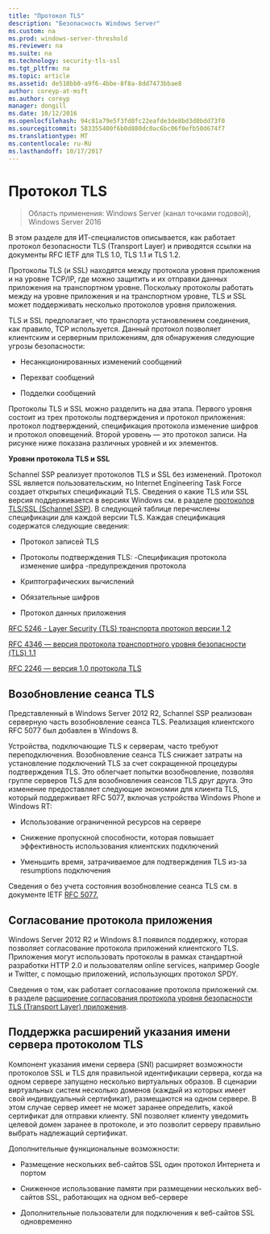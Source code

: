```yaml
---
title: "Протокол TLS"
description: "Безопасность Windows Server"
ms.custom: na
ms.prod: windows-server-threshold
ms.reviewer: na
ms.suite: na
ms.technology: security-tls-ssl
ms.tgt_pltfrm: na
ms.topic: article
ms.assetid: de510bb0-a9f6-4bbe-8f8a-8dd7473bbae8
author: coreyp-at-msft
ms.author: coreyp
manager: dongill
ms.date: 10/12/2016
ms.openlocfilehash: 94c81a79e5f3fd8fc22eafde3de8bd3d0bdd73f0
ms.sourcegitcommit: 583355400f6b0d880dc0ac6bc06f0efb50d674f7
ms.translationtype: MT
ms.contentlocale: ru-RU
ms.lasthandoff: 10/17/2017
---
```

# Протокол TLS

>Область применения: Windows Server (канал точками годовой), Windows Server 2016

В этом разделе для ИТ-специалистов описывается, как работает протокол безопасности TLS (Transport Layer) и приводятся ссылки на документы RFC IETF для TLS 1.0, TLS 1.1 и TLS 1.2.

Протоколы TLS (и SSL) находятся между протокола уровня приложения и на уровне TCP/IP, где можно защитить и их отправки данных приложения на транспортном уровне. Поскольку протоколы работать между на уровне приложения и на транспортном уровне, TLS и SSL может поддерживать несколько протоколов уровня приложения.

TLS и SSL предполагает, что транспорта установлением соединения, как правило, TCP используется. Данный протокол позволяет клиентским и серверным приложениям, для обнаружения следующие угрозы безопасности:

-   Несанкционированных изменений сообщений

-   Перехват сообщений

-   Подделки сообщений

Протоколы TLS и SSL можно разделить на два этапа. Первого уровня состоит из трех протоколы подтверждения и протокол приложения: протокол подтверждений, спецификация протокола изменение шифров и протокол оповещений. Второй уровень — это протокол записи. На рисунке ниже показана различных уровней и их элементов.

**Уровни протокола TLS и SSL**


Schannel SSP реализует протоколов TLS и SSL без изменений. Протокол SSL является пользовательским, но Internet Engineering Task Force создает открытых спецификаций TLS. Сведения о какие TLS или SSL версия поддерживается в версиях Windows см. в разделе [протоколов TLS/SSL (Schannel SSP)](https://msdn.microsoft.com/en-us/library/windows/desktop/mt808159(v=vs.85).aspx). В следующей таблице перечислены спецификации для каждой версии TLS. Каждая спецификация содержатся следующие сведения:

-   Протокол записей TLS

-   Протоколы подтверждения TLS: \-Спецификация протокола изменение шифра \-предупреждения протокола

-   Криптографических вычислений

-   Обязательные шифров

-   Протокол данных приложения

[RFC 5246 - Layer Security (TLS) транспорта протокол версии 1.2](http://tools.ietf.org/html/rfc5246)

[RFC 4346 — версия протокола транспортного уровня безопасности (TLS) 1.1](http://tools.ietf.org/html/rfc4346)

[RFC 2246 — версия 1.0 протокола TLS](http://tools.ietf.org/html/rfc2246)

## <a name="BKMK_SessionResumption"></a>Возобновление сеанса TLS
Представленный в Windows Server 2012 R2, Schannel SSP реализован серверную часть возобновление сеанса TLS. Реализация клиентского RFC 5077 был добавлен в Windows 8.

Устройства, подключающие TLS к серверам, часто требуют переподключения. Возобновление сеанса TLS снижает затраты на установление подключений TLS за счет сокращенной процедуры подтверждения TLS. Это облегчает попытки возобновление, позволяя группе серверов TLS для возобновления сеансов TLS друг друга. Это изменение предоставляет следующие экономии для клиента TLS, который поддерживает RFC 5077, включая устройства Windows Phone и Windows RT:

-   Использование ограниченной ресурсов на сервере

-   Снижение пропускной способности, которая повышает эффективность использования клиентских подключений

-   Уменьшить время, затрачиваемое для подтверждения TLS из-за resumptions подключения

Сведения о без учета состояния возобновление сеанса TLS см. в документе IETF [RFC 5077.](http://www.ietf.org/rfc/rfc5077)

## <a name="BKMK_AppProtocolNego"></a>Согласование протокола приложения
 Windows Server 2012 R2 и Windows 8.1 появился поддержку, которая позволяет согласование протокола приложений клиентского TLS. Приложения могут использовать протоколы в рамках стандартной разработки HTTP 2.0 и пользователям online services, например Google и Twitter, с помощью приложений, использующих протокол SPDY.

Сведения о том, как работает согласование протокола приложений см. в разделе [расширение согласования протокола уровня безопасности TLS (Transport Layer) приложения](http://tools.ietf.org/search/draft-ietf-tls-applayerprotoneg-05).

## <a name="BKMK_SNI"></a>Поддержка расширений указания имени сервера протоколом TLS
Компонент указания имени сервера (SNI) расширяет возможности протоколов SSL и TLS для правильной идентификации сервера, когда на одном сервере запущено несколько виртуальных образов. В сценарии виртуальных систем несколько доменов (каждый из которых имеет свой индивидуальный сертификат), размещаются на одном сервере. В этом случае сервер имеет не может заранее определить, какой сертификат для отправки клиенту. SNI позволяет клиенту уведомить целевой домен заранее в протоколе, и это позволит серверу правильно выбрать надлежащий сертификат.

Дополнительные функциональные возможности:

-   Размещение нескольких веб-сайтов SSL один протокол Интернета и портом

-   Сниженное использование памяти при размещении нескольких веб-сайтов SSL, работающих на одном веб-сервере

-   Дополнительные пользователи для подключения к веб-сайтов SSL одновременно



